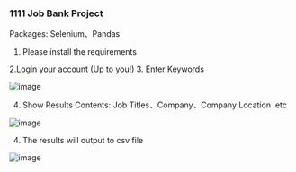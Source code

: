 ### 1111 Job Bank Project
Packages: Selenium、Pandas

1. Please install the requirements

2.Login your account (Up to you!)
3. Enter Keywords

![image](https://github.com/cherry3131/web_crawler/assets/140130666/2b26bbf0-6373-471d-9c80-20ea0bb737c1)

4. Show Results
   Contents: Job Titles、Company、Company Location .etc

![image](https://github.com/cherry3131/web_crawler/assets/140130666/0d7790a2-a6fe-4304-90f3-1f8063816eb1)

4. The results will output to csv file
   
![image](https://github.com/cherry3131/web_crawler/assets/140130666/a339bebe-0544-495d-8851-6fc69debef20)

   
